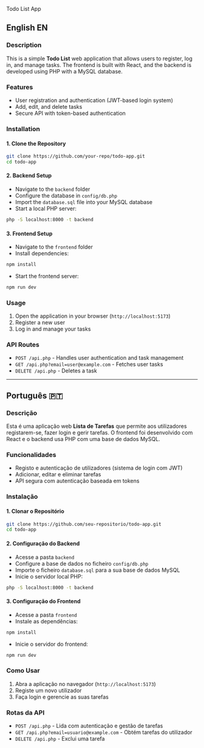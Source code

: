 Todo List App

## English EN
### Description
This is a simple **Todo List** web application that allows users to register, log in, and manage tasks. The frontend is built with React, and the backend is developed using PHP with a MySQL database.

### Features
- User registration and authentication (JWT-based login system)
- Add, edit, and delete tasks
- Secure API with token-based authentication

### Installation
#### 1. Clone the Repository
```sh
git clone https://github.com/your-repo/todo-app.git
cd todo-app
```

#### 2. Backend Setup
- Navigate to the `backend` folder
- Configure the database in `config/db.php`
- Import the `database.sql` file into your MySQL database
- Start a local PHP server:
```sh
php -S localhost:8000 -t backend
```

#### 3. Frontend Setup
- Navigate to the `frontend` folder
- Install dependencies:
```sh
npm install
```
- Start the frontend server:
```sh
npm run dev
```

### Usage
1. Open the application in your browser (`http://localhost:5173`)
2. Register a new user
3. Log in and manage your tasks

### API Routes
- `POST /api.php` - Handles user authentication and task management
- `GET /api.php?email=user@example.com` - Fetches user tasks
- `DELETE /api.php` - Deletes a task

---

## Português 🇵🇹
### Descrição
Esta é uma aplicação web **Lista de Tarefas** que permite aos utilizadores registarem-se, fazer login e gerir tarefas. O frontend foi desenvolvido com React e o backend usa PHP com uma base de dados MySQL.

### Funcionalidades
- Registo e autenticação de utilizadores (sistema de login com JWT)
- Adicionar, editar e eliminar tarefas
- API segura com autenticação baseada em tokens

### Instalação
#### 1. Clonar o Repositório
```sh
git clone https://github.com/seu-repositorio/todo-app.git
cd todo-app
```

#### 2. Configuração do Backend
- Acesse a pasta `backend`
- Configure a base de dados no ficheiro `config/db.php`
- Importe o ficheiro `database.sql` para a sua base de dados MySQL
- Inicie o servidor local PHP:
```sh
php -S localhost:8000 -t backend
```

#### 3. Configuração do Frontend
- Acesse a pasta `frontend`
- Instale as dependências:
```sh
npm install
```
- Inicie o servidor do frontend:
```sh
npm run dev
```

### Como Usar
1. Abra a aplicação no navegador (`http://localhost:5173`)
2. Registe um novo utilizador
3. Faça login e gerencie as suas tarefas

### Rotas da API
- `POST /api.php` - Lida com autenticação e gestão de tarefas
- `GET /api.php?email=usuario@example.com` - Obtém tarefas do utilizador
- `DELETE /api.php` - Exclui uma tarefa


